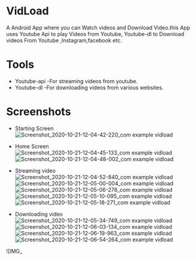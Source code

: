 # VidLoad
A Android App where you can Watch videos and Download Video.this App uses Youtube Api to play Videos from Youtube, Youtube-dl to Download videos From Youtube ,Instagram,facebook etc.
# Tools
 * Youtube-api
    -For streaming videos from youtube.
* Youtube-dl
	  -For downloading videos from various websites.
# Screenshots
 * Starting Screen
 ![Screenshot_2020-10-21-12-04-42-220_com example vidload](https://user-images.githubusercontent.com/68410510/96682691-d127ca00-1396-11eb-8ee1-d2eb5291fd29.jpg)
 
 * Home Screen
 ![Screenshot_2020-10-21-12-04-45-133_com example vidload](https://user-images.githubusercontent.com/68410510/96682773-eb61a800-1396-11eb-8f3e-165820d1a89a.jpg)
 ![Screenshot_2020-10-21-12-04-48-002_com example vidload](https://user-images.githubusercontent.com/68410510/96682900-18ae5600-1397-11eb-82fe-fccf6a77ebcf.jpg)

 * Streaming video
 ![Screenshot_2020-10-21-12-04-52-840_com example vidload](https://user-images.githubusercontent.com/68410510/96683077-4b584e80-1397-11eb-88f2-fcdeaa19f1ed.jpg)
 ![Screenshot_2020-10-21-12-05-00-004_com example vidload](https://user-images.githubusercontent.com/68410510/96683347-b4d85d00-1397-11eb-81f1-b40771b20d41.jpg)
![Screenshot_2020-10-21-12-05-06-278_com example vidload](https://user-images.githubusercontent.com/68410510/96683403-c4f03c80-1397-11eb-82f4-9052a1ce0c57.jpg)
![Screenshot_2020-10-21-12-05-10-095_com example vidload](https://user-images.githubusercontent.com/68410510/96683468-dafdfd00-1397-11eb-8a94-c04843611438.jpg)
![Screenshot_2020-10-21-12-05-18-271_com example vidload](https://user-images.githubusercontent.com/68410510/96683568-f6690800-1397-11eb-936e-c8edc41979b8.jpg)

* Downloading video
![Screenshot_2020-10-21-12-05-34-749_com example vidload](https://user-images.githubusercontent.com/68410510/96683656-113b7c80-1398-11eb-8c40-6f15b0bec83d.jpg)
![Screenshot_2020-10-21-12-06-03-134_com example vidload](https://user-images.githubusercontent.com/68410510/96683686-1a2c4e00-1398-11eb-9a12-460455574b71.jpg)
![Screenshot_2020-10-21-12-06-19-963_com example vidload](https://user-images.githubusercontent.com/68410510/96683709-23b5b600-1398-11eb-972c-8e230464e56d.jpg)
![Screenshot_2020-10-21-12-06-54-264_com example vidload](https://user-images.githubusercontent.com/68410510/96683743-2fa17800-1398-11eb-9bb2-a417ed4d5e54.jpg)


![IMG_




